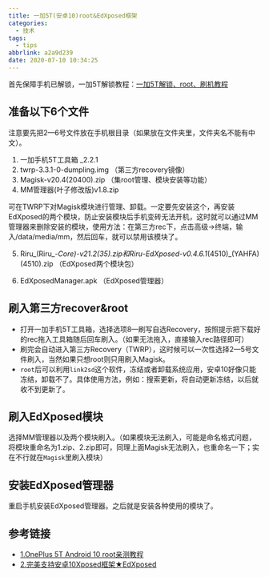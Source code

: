 ```yaml
---
title: 一加5T(安卓10)root&EdXposed框架
categories:
  - 技术
tags:
  - tips
abbrlink: a2a9d239
date: 2020-07-10 10:34:25
---
```


 首先保障手机已解锁，一加5T解锁教程：[一加5T解锁、root、刷机教程](https://www.oneplusbbs.com/forum.php?mod=viewthread&tid=3829403)

## 准备以下6个文件

注意要先把2—6号文件放在手机根目录（如果放在文件夹里，文件夹名不能有中文）。

1. 一加手机5T工具箱 _2.2.1
2. twrp-3.3.1-0-dumpling.img  （第三方recovery镜像）
3. Magisk-v20.4(20400).zip （集root管理、模块安装等功能）
4. MM管理器(叶子修改版)v1.8.zip 

<div class="note info">可在TWRP下对Magisk模块进行管理、卸载。一定要先安装这个，再安装EdXposed的两个模块，防止安装模块后手机变砖无法开机，这时就可以通过MM管理器来删除安装的模块，使用方法：在第三方rec下，点击高级→终端，输入/data/media/mm，然后回车，就可以禁用该模块了。</div>

5. Riru_(Riru_-_Core)-v21.2(35).zip和Riru_-_EdXposed-v0.4.6.1_(4510)_(YAHFA)(4510).zip （EdXposed两个模块包）

6. EdXposedManager.apk （EdXposed管理器）

## 刷入第三方recover&root

+ 打开一加手机5T工具箱，选择选项8—刷写自选Recovery，按照提示把下载好的rec拖入工具箱随后回车刷入。（如果无法拖入，直接输入rec路径即可）
+ 刷完会自动进入第三方Recovery（TWRP），这时候可以一次性选择2—5号文件刷入，当然如果只想root则只用刷入Magisk。
+ `root`后可以利用`link2sd`这个软件，冻结或者卸载系统应用，安卓10好像只能冻结，卸载不了。具体使用方法，例如：搜索更新，将自动更新冻结，以后就收不到更新了。

## 刷入EdXposed模块

选择MM管理器以及两个模块刷入。（如果模块无法刷入，可能是命名格式问题，将模块重命名为1.zip、2.zip即可，同理上面Magisk无法刷入，也重命名一下；实在不行就在`Magisk`里刷入模块）

## 安装EdXposed管理器

   重启手机安装EdXposed管理器。之后就是安装各种使用的模块了。

## 参考链接

+ [1.OnePlus 5T Android 10 root亲测教程](https://www.oneplusbbs.com/thread-5460360-1.html)
+ [2.完美支持安卓10Xposed框架★EdXposed](https://www.oneplusbbs.com/forum.php?mod=viewthread&tid=4662409)

